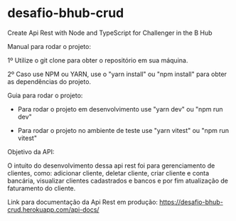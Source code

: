 # desafio-bhub-crud
Create Api Rest with Node and TypeScript for Challenger in the B Hub

Manual para rodar o projeto:

1º Utilize o git clone para obter o repositório em sua máquina.

2º Caso use NPM ou YARN, use o "yarn install" ou "npm install" para obter as dependências do projeto.

Guia para rodar o projeto: 

- Para rodar o projeto em desenvolvimento use "yarn dev" ou "npm run dev"

- Para rodar o projeto no ambiente de teste use "yarn vitest" ou "npm run vitest"




Objetivo da API:

  O intuito do desenvolvimento dessa api rest foi para gerenciamento de clientes,
  como: adicionar cliente, deletar cliente, criar cliente e conta bancária, visualizar clientes cadastrados e bancos e por fim atualização de faturamento do cliente.
  
  
  Link para documentação da Api Rest em produção: https://desafio-bhub-crud.herokuapp.com/api-docs/
